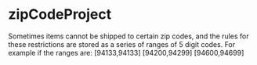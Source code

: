 # zipCodeProject
Sometimes items cannot be shipped to certain zip codes, and the rules for these restrictions are stored as a series of ranges of 5 digit codes. For example if the ranges are:  [94133,94133] [94200,94299] [94600,94699]
